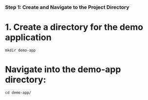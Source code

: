 ### Step 1: Create and Navigate to the Project Directory


# 1. Create a directory for the demo application

```
mkdir demo-app

```
# Navigate into the demo-app directory:
```
cd demo-app/

```
